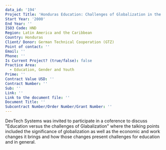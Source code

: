 ```yaml
---
data_id: '194'
Project Title: 'Honduras Education: Challenges of Globalization in the 21st Century'
Start Year: '2000'
End Year: ''
ISO3 Code: HND
Region: Latin America and the Caribbean
Country: Honduras
Client/ Donor: German Technical Cooperation (GTZ)
Point of contact: ''
Email: ''
Phone: ''
Is Current Project? (true/false): false
Practice Area:
  - Education, Gender and Youth
Prime: ''
Contract Value USD: ''
Contract Number: ''
Sub: ''
Link: ''
Link to the document file: ''
Document Title: ''
Subcontract Number/Order Number/Grant Number: ''
---
```


DevTech Systems was invited to participate in a coference to discuss \"Education versus the challenges of Glabalization\" where the talking points included the significance of globalization as well as the economic and work changes it brings and how those changes present challenges for education and in general.